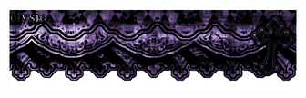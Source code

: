 ![image alt](https://github.com/Mequott/Mequott/blob/7ee0a23afa0af92c68d998f4696542dff3ace9a1/Untitled1812_20250930214404.png) 
